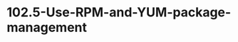 # 102.5-Use-RPM-and-YUM-package-management






































































